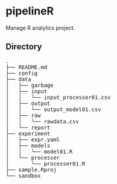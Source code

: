 # pipelineR
Manage R analytics project.  

## Directory  

<pre>
.
├── README.md  
├── config  
├── data  
│   ├── garbage  
│   ├── input  
│   │   └── input_processer01.csv  
│   ├── output  
│   │   └── output_model01.csv  
│   ├── raw  
│   │   └── rawdata.csv  
│   └── report  
├── experiment  
│   ├── expr.yaml  
│   ├── models  
│   │   └── model01.R  
│   └── processer  
│       └── processer01.R  
├── sample.Rproj  
└── sandbox  
</pre>
